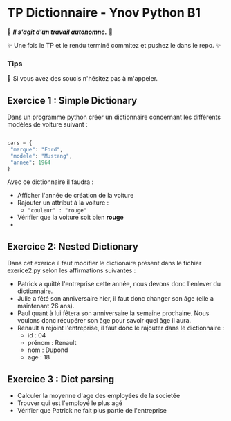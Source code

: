 # TP Dictionnaire - Ynov Python B1

:see_no_evil: _**Il s'agit d'un travail autonomne.**_ :speak_no_evil:

:sparkles: Une fois le TP et le rendu terminé commitez et pushez le dans le repo. :sparkles:
  
### Tips   

:raising_hand: Si vous avez des soucis n'hésitez pas à m'appeler. 
 
 ## Exercice 1 : Simple Dictionary 
 
 Dans un programme python créer un dictionnaire concernant les différents modèles de voiture suivant : 
 
 ```python
 
 cars = {
  "marque": "Ford",
  "modele": "Mustang",
  "annee": 1964
}

```
Avec ce dictionnaire il faudra : 

- Afficher l'année de création de la voiture
- Rajouter un attribut à la voiture : 
  - `"couleur" : "rouge"`
- Vérifier que la voiture soit bien **rouge** 
-
 
 ## Exercice 2: Nested Dictionary
 
Dans cet exerice il faut modifier le dictionaire présent dans le fichier exerice2.py selon les affirmations suivantes : 
- Patrick a quitté l'entreprise cette année, nous devons donc l'enlever du dictionnaire.
- Julie a fêté son anniversaire hier, il faut donc changer son âge (elle a maintenant 26 ans).
- Paul quant à lui fêtera son anniversaire la semaine prochaine. Nous voulons donc récupérer son âge pour savoir quel âge il aura.
- Renault a rejoint l'entreprise, il faut donc le rajouter dans le dictionnaire : 
  - id : 04
  - prénom : Renault
  - nom : Dupond
  - age : 18
  

 
## Exercice 3 : Dict parsing

- Calculer la moyenne d'age des employées de la societée
- Trouver qui est l'employé le plus agé
- Vérifier que Patrick ne fait plus partie de l'entreprise
